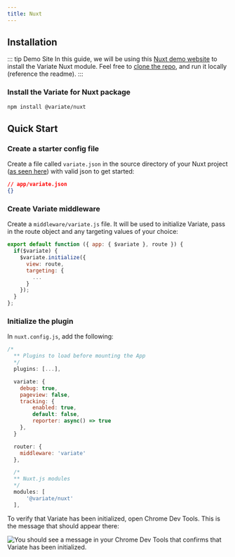 ```yaml
---
title: Nuxt
---
```


## Installation
::: tip Demo Site
In this guide, we will be using this [Nuxt demo website](https://github.com/VariateApp/variate-nuxt-demo) to install the Variate Nuxt module. Feel free to [clone the repo](https://github.com/VariateApp/variate-nuxt-demo), and run it locally (reference the readme). 
::: 

### Install the Variate for Nuxt package

```bash
npm install @variate/nuxt
```

## Quick Start

### Create a starter config file

Create a file called `variate.json` in the source directory of your Nuxt project ([as seen here](https://github.com/VariateApp/variate-nuxt-demo/tree/master/app)) with valid  json to get started:
```json
// app/variate.json
{}
```
### Create Variate middleware

Create a `middleware/variate.js` file. It will be used to initialize Variate, pass in the route object and any targeting values of your choice:
```js
export default function ({ app: { $variate }, route }) {
  if($variate) {
    $variate.initialize({
      view: route,
      targeting: {
        ...
      }
    });
  }
};
```

### Initialize the plugin
In `nuxt.config.js`, add the following:
```javascript
/*
  ** Plugins to load before mounting the App
  */
  plugins: [...],

  variate: {
    debug: true,
    pageview: false,
    tracking: {
        enabled: true,
        default: false,
        reporter: async() => true
    }, 
  }

  router: {
    middleware: 'variate'
  },

  /*
  ** Nuxt.js modules
  */
  modules: [
      '@variate/nuxt'
  ],
```

To verify that Variate has been initialized, open Chrome Dev Tools. This is the message that should appear there:

<img :src="$withBase('/variate-vue-initialized.png')" alt="You should see a message in your Chrome Dev Tools that confirms that Variate has been initialized.">
